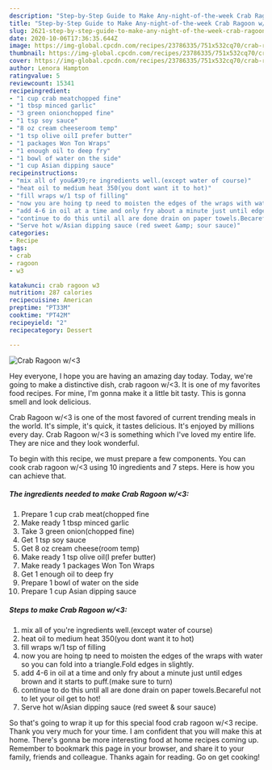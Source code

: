 ```yaml
---
description: "Step-by-Step Guide to Make Any-night-of-the-week Crab Ragoon w/&amp;lt;3"
title: "Step-by-Step Guide to Make Any-night-of-the-week Crab Ragoon w/&amp;lt;3"
slug: 2621-step-by-step-guide-to-make-any-night-of-the-week-crab-ragoon-w-and-lt-3
date: 2020-10-06T17:36:35.644Z
image: https://img-global.cpcdn.com/recipes/23786335/751x532cq70/crab-ragoon-w3-recipe-main-photo.jpg
thumbnail: https://img-global.cpcdn.com/recipes/23786335/751x532cq70/crab-ragoon-w3-recipe-main-photo.jpg
cover: https://img-global.cpcdn.com/recipes/23786335/751x532cq70/crab-ragoon-w3-recipe-main-photo.jpg
author: Lenora Hampton
ratingvalue: 5
reviewcount: 15341
recipeingredient:
- "1 cup crab meatchopped fine"
- "1 tbsp minced garlic"
- "3 green onionchopped fine"
- "1 tsp soy sauce"
- "8 oz cream cheeseroom temp"
- "1 tsp olive oilI prefer butter"
- "1 packages Won Ton Wraps"
- "1 enough oil to deep fry"
- "1 bowl of water on the side"
- "1 cup Asian dipping sauce"
recipeinstructions:
- "mix all of you&#39;re ingredients well.(except water of course)"
- "heat oil to medium heat 350(you dont want it to hot)"
- "fill wraps w/1 tsp of filling"
- "now you are hoing tp need to moisten the edges of the wraps with water so you can fold into a triangle.Fold edges in slightly."
- "add 4-6 in oil at a time and only fry about a minute just until edges brown and it starts to puff.(make sure to turn)"
- "continue to do this until all are done drain on paper towels.Becareful not to let your oil get to hot!"
- "Serve hot w/Asian dipping sauce (red sweet &amp; sour sauce)"
categories:
- Recipe
tags:
- crab
- ragoon
- w3

katakunci: crab ragoon w3 
nutrition: 287 calories
recipecuisine: American
preptime: "PT33M"
cooktime: "PT42M"
recipeyield: "2"
recipecategory: Dessert

---
```



![Crab Ragoon w/&lt;3](https://img-global.cpcdn.com/recipes/23786335/751x532cq70/crab-ragoon-w3-recipe-main-photo.jpg)

Hey everyone, I hope you are having an amazing day today. Today, we're going to make a distinctive dish, crab ragoon w/&lt;3. It is one of my favorites food recipes. For mine, I'm gonna make it a little bit tasty. This is gonna smell and look delicious.

Crab Ragoon w/&lt;3 is one of the most favored of current trending meals in the world. It's simple, it's quick, it tastes delicious. It's enjoyed by millions every day. Crab Ragoon w/&lt;3 is something which I've loved my entire life. They are nice and they look wonderful.




To begin with this recipe, we must prepare a few components. You can cook crab ragoon w/&lt;3 using 10 ingredients and 7 steps. Here is how you can achieve that.

<!--inarticleads1-->

##### The ingredients needed to make Crab Ragoon w/&lt;3:

1. Prepare 1 cup crab meat(chopped fine
1. Make ready 1 tbsp minced garlic
1. Take 3 green onion(chopped fine)
1. Get 1 tsp soy sauce
1. Get 8 oz cream cheese(room temp)
1. Make ready 1 tsp olive oil(I prefer butter)
1. Make ready 1 packages Won Ton Wraps
1. Get 1 enough oil to deep fry
1. Prepare 1 bowl of water on the side
1. Prepare 1 cup Asian dipping sauce




<!--inarticleads2-->

##### Steps to make Crab Ragoon w/&lt;3:

1. mix all of you&#39;re ingredients well.(except water of course)
1. heat oil to medium heat 350(you dont want it to hot)
1. fill wraps w/1 tsp of filling
1. now you are hoing tp need to moisten the edges of the wraps with water so you can fold into a triangle.Fold edges in slightly.
1. add 4-6 in oil at a time and only fry about a minute just until edges brown and it starts to puff.(make sure to turn)
1. continue to do this until all are done drain on paper towels.Becareful not to let your oil get to hot!
1. Serve hot w/Asian dipping sauce (red sweet &amp; sour sauce)




So that's going to wrap it up for this special food crab ragoon w/&lt;3 recipe. Thank you very much for your time. I am confident that you will make this at home. There's gonna be more interesting food at home recipes coming up. Remember to bookmark this page in your browser, and share it to your family, friends and colleague. Thanks again for reading. Go on get cooking!
